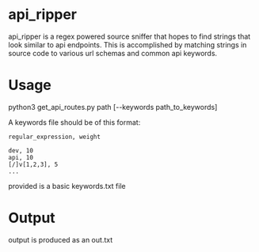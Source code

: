 # api_ripper

api_ripper is a regex powered source sniffer that hopes to find strings that look similar to api endpoints.
This is accomplished by matching strings in source code to various url schemas and common api keywords.

# Usage
python3 get_api_routes.py path [--keywords path_to_keywords]

A keywords file should be of this format:
```
regular_expression, weight

dev, 10
api, 10
[/]v[1,2,3], 5
...
```

provided is a basic keywords.txt file

# Output
output is produced as an out.txt
